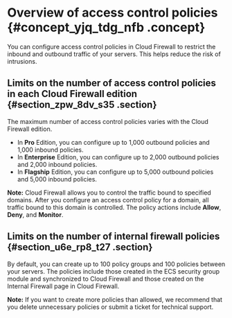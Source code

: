 # Overview of access control policies {#concept_yjq_tdg_nfb .concept}

You can configure access control policies in Cloud Firewall to restrict the inbound and outbound traffic of your servers. This helps reduce the risk of intrusions.

## Limits on the number of access control policies in each Cloud Firewall edition {#section_zpw_8dv_s35 .section}

The maximum number of access control policies varies with the Cloud Firewall edition.

-   In **Pro** Edition, you can configure up to 1,000 outbound policies and 1,000 inbound policies.
-   In **Enterprise** Edition, you can configure up to 2,000 outbound policies and 2,000 inbound policies.
-   In **Flagship** Edition, you can configure up to 5,000 outbound policies and 5,000 inbound policies.

**Note:** Cloud Firewall allows you to control the traffic bound to specified domains. After you configure an access control policy for a domain, all traffic bound to this domain is controlled. The policy actions include **Allow**, **Deny**, and **Monitor**.

## Limits on the number of internal firewall policies {#section_u6e_rp8_t27 .section}

By default, you can create up to 100 policy groups and 100 policies between your servers. The policies include those created in the ECS security group module and synchronized to Cloud Firewall and those created on the Internal Firewall page in Cloud Firewall.

**Note:** If you want to create more policies than allowed, we recommend that you delete unnecessary policies or submit a ticket for technical support.

